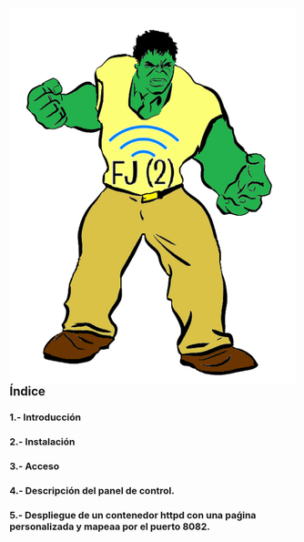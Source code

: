 <img src="./imagenes/LOGO-FRAN2.PNG"
     alt="Markdown Monster icon"
     style="float: left; margin-right: 10px;" />
## Índice
### 1.- Introducción
### 2.- Instalación
### 3.- Acceso 
### 4.- Descripción del panel de control.
### 5.- Despliegue de un contenedor httpd con una paǵina personalizada y mapeaa por el puerto 8082.